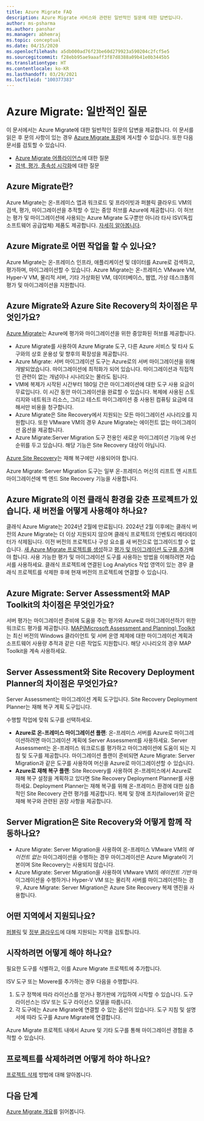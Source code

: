 ```yaml
---
title: Azure Migrate FAQ
description: Azure Migrate 서비스와 관련된 일반적인 질문에 대한 답변입니다.
author: ms-psharma
ms.author: panshar
ms.manager: abhemraj
ms.topic: conceptual
ms.date: 04/15/2020
ms.openlocfilehash: a5db000ad76f23be60d279923a590204c2fcf5e5
ms.sourcegitcommit: f28ebb95ae9aaaff3f87d8388a09b41e0b3445b5
ms.translationtype: HT
ms.contentlocale: ko-KR
ms.lasthandoff: 03/29/2021
ms.locfileid: "100377383"
---
```

# <a name="azure-migrate-common-questions"></a>Azure Migrate: 일반적인 질문

이 문서에서는 Azure Migrate에 대한 일반적인 질문의 답변을 제공합니다. 이 문서를 읽은 후 문의 사항이 있는 경우 [Azure Migrate 포럼](https://aka.ms/AzureMigrateForum)에 게시할 수 있습니다. 또한 다음 문서를 검토할 수 있습니다.

- [Azure Migrate 어플라이언스](common-questions-appliance.md)에 대한 질문
- [검색, 평가, 종속성 시각화](common-questions-discovery-assessment.md)에 대한 질문

## <a name="what-is-azure-migrate"></a>Azure Migrate란?

Azure Migrate는 온-프레미스 앱과 워크로드 및 프라이빗과 퍼블릭 클라우드 VM의 검색, 평가, 마이그레이션을 추적할 수 있는 중앙 허브를 Azure에 제공합니다. 이 허브는 평가 및 마이그레이션에 사용되는 Azure Migrate 도구뿐만 아니라 타사 ISV(독립 소프트웨어 공급업체) 제품도 제공합니다. [자세히 알아봅니다](migrate-services-overview.md).

## <a name="what-can-i-do-with-azure-migrate"></a>Azure Migrate로 어떤 작업을 할 수 있나요?

Azure Migrate는 온-프레미스 인프라, 애플리케이션 및 데이터를 Azure로 검색하고, 평가하며, 마이그레이션할 수 있습니다. Azure Migrate는 온-프레미스 VMware VM, Hyper-V VM, 물리적 서버, 기타 가상화된 VM, 데이터베이스, 웹앱, 가상 데스크톱의 평가 및 마이그레이션을 지원합니다. 

## <a name="whats-the-difference-between-azure-migrate-and-azure-site-recovery"></a>Azure Migrate와 Azure Site Recovery의 차이점은 무엇인가요?

[Azure Migrate](migrate-services-overview.md)는 Azure에 평가와 마이그레이션을 위한 중앙화된 허브를 제공합니다. 

- Azure Migrate를 사용하여 Azure Migrate 도구, 다른 Azure 서비스 및 타사 도구와의 상호 운용성 및 향후의 확장성을 제공합니다.
- Azure Migrate: 서버 마이그레이션 도구는 Azure로의 서버 마이그레이션을 위해 개발되었습니다. 마이그레이션에 최적화가 되어 있습니다. 마이그레이션과 직접적인 관련이 없는 개념이나 시나리오는 몰라도 됩니다. 
- VM에 복제가 시작된 시간부터 180일 간은 마이그레이션에 대한 도구 사용 요금이 무료입니다. 이 시간 동안 마이그레이션을 완료할 수 있습니다. 복제에 사용된 스토리지와 네트워크 리소스, 그리고 테스트 마이그레이션 중 사용된 컴퓨팅 요금에 대해서만 비용을 청구합니다.
- Azure Migrate은 Site Recovery에서 지원되는 모든 마이그레이션 시나리오를 지원합니다. 또한 VMware VM의 경우 Azure Migrate는 에이전트 없는 마이그레이션 옵션을 제공합니다.
- Azure Migrate:Server Migration 도구 전용인 새로운 마이그레이션 기능에 우선 순위를 두고 있습니다. 해당 기능은 Site Recovery 대상이 아닙니다.

[Azure Site Recovery](../site-recovery/site-recovery-overview.md)는 재해 복구에만 사용되어야 합니다.

Azure Migrate: Server Migration 도구는 일부 온-프레미스 머신의 리프트 앤 시프트 마이그레이션에 백 엔드 Site Recovery 기능을 사용합니다.

## <a name="i-have-a-project-with-the-previous-classic-experience-of-azure-migrate-how-do-i-start-using-the-new-version"></a>Azure Migrate의 이전 클래식 환경을 갖춘 프로젝트가 있습니다. 새 버전을 어떻게 사용해야 하나요?

클래식 Azure Migrate는 2024년 2월에 만료됩니다. 2024년 2월 이후에는 클래식 버전의 Azure Migrate는 더 이상 지원되지 않으며 클래식 프로젝트의 인벤토리 메타데이터가 삭제됩니다. 이전 버전의 프로젝트나 구성 요소를 새 버전으로 업그레이드할 수 없습니다. [새 Azure Migrate 프로젝트를 생성](create-manage-projects.md)하고 [평가 및 마이그레이션 도구를 추가](./create-manage-projects.md)해야 합니다. 사용 가능한 평가 및 마이그레이션 도구를 사용하는 방법을 이해하려면 자습서를 사용하세요. 클래식 프로젝트에 연결된 Log Analytics 작업 영역이 있는 경우 클래식 프로젝트를 삭제한 후에 현재 버전의 프로젝트에 연결할 수 있습니다.

## <a name="whats-the-difference-between-azure-migrate-server-assessment-and-the-map-toolkit"></a>Azure Migrate: Server Assessment와 MAP Toolkit의 차이점은 무엇인가요?

서버 평가는 마이그레이션 준비에 도움을 주는 평가와 Azure로 마이그레이션하기 위한 워크로드 평가를 제공합니다. [MAP(Microsoft Assessment and Planning) Toolkit](https://www.microsoft.com/download/details.aspx?id=7826)는 최신 버전의 Windows 클라이언트 및 서버 운영 체제에 대한 마이그레이션 계획과 소프트웨어 사용량 추적과 같은 다른 작업도 지원합니다. 해당 시나리오의 경우 MAP Toolkit을 계속 사용하세요.

## <a name="whats-the-difference-between-server-assessment-and-the-site-recovery-deployment-planner"></a>Server Assessment와 Site Recovery Deployment Planner의 차이점은 무엇인가요?

Server Assessment는 마이그레이션 계획 도구입니다. Site Recovery Deployment Planner는 재해 복구 계획 도구입니다.

수행할 작업에 맞춰 도구를 선택하세요.

- **Azure로 온-프레미스 마이그레이션 플랜**: 온-프레미스 서버를 Azure로 마이그레이션하려면 마이그레이션 계획에 Server Assessment를 사용하세요. Server Assessment는 온-프레미스 워크로드를 평가하고 마이그레이션에 도움이 되는 지침 및 도구를 제공합니다. 마이그레이션 플랜이 준비되면 Azure Migrate: Server Migration과 같은 도구를 사용하여 머신을 Azure로 마이그레이션할 수 있습니다.
- **Azure로 재해 복구 플랜**: Site Recovery를 사용하여 온-프레미스에서 Azure로 재해 복구 설정을 계획하고 있다면 Site Recovery Deployment Planner를 사용하세요. Deployment Planner는 재해 복구를 위해 온-프레미스 환경에 대한 심층적인 Site Recovery 관련 평가를 제공합니다. 복제 및 장애 조치(failover)와 같은 재해 복구와 관련된 권장 사항을 제공합니다.

## <a name="how-does-server-migration-work-with-site-recovery"></a>Server Migration은 Site Recovery와 어떻게 함께 작동하나요?

- Azure Migrate: Server Migration을 사용하여 온-프레미스 VMware VM의 *에이전트 없는* 마이그레이션을 수행하는 경우 마이그레이션은 Azure Migrate이 기본이며 Site Recovery는 사용되지 않습니다.
- Azure Migrate: Server Migration을 사용하여 VMware VM의 *에이전트 기반* 마이그레이션을 수행하거나 Hyper-V VM 또는 물리적 서버를 마이그레이션하는 경우, Azure Migrate: Server Migration은 Azure Site Recovery 복제 엔진을 사용합니다.

## <a name="which-geographies-are-supported"></a>어떤 지역에서 지원되나요?

[퍼블릭](migrate-support-matrix.md#supported-geographies-public-cloud) 및 [정부 클라우드](migrate-support-matrix.md#supported-geographies-azure-government)에 대해 지원되는 지역을 검토합니다.

## <a name="how-do-i-get-started"></a>시작하려면 어떻게 해야 하나요?

필요한 도구를 식별하고, 이를 Azure Migrate 프로젝트에 추가합니다. 

ISV 도구 또는 Movere를 추가하는 경우 다음을 수행합니다.

1. 도구 정책에 따라 라이선스를 얻거나 평가판에 가입하여 시작할 수 있습니다. 도구 라이선스는 ISV 또는 도구 라이선스 모델을 따릅니다.
2. 각 도구에는 Azure Migrate에 연결할 수 있는 옵션이 있습니다. 도구 지침 및 설명서에 따라 도구를 Azure Migrate에 연결합니다.

Azure Migrate 프로젝트 내에서 Azure 및 기타 도구를 통해 마이그레이션 경험을 추적할 수 있습니다.

## <a name="how-do-i-delete-a-project"></a>프로젝트를 삭제하려면 어떻게 하야 하나요?

[프로젝트 삭제](how-to-delete-project.md) 방법에 대해 알아봅니다. 

## <a name="next-steps"></a>다음 단계

[Azure Migrate 개요](migrate-services-overview.md)를 읽어봅니다.